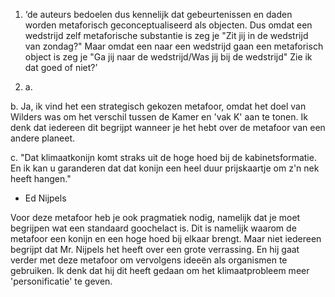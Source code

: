 1.  ‘de auteurs bedoelen dus kennelijk dat gebeurtenissen en daden worden metaforisch geconceptualiseerd als objecten. Dus omdat een wedstrijd zelf metaforische substantie is zeg je "Zit jij in de wedstrijd van zondag?" Maar omdat een naar een wedstrijd gaan een metaforisch object is zeg je "Ga jij naar de wedstrijd/Was jij bij de wedstrijd"  Zie ik dat goed of niet?’ 

2.  a.  
 

b. Ja, ik vind het een strategisch gekozen metafoor, omdat het doel van Wilders was om het verschil tussen de Kamer en 'vak K' aan te tonen. Ik denk dat iedereen dit begrijpt wanneer je het hebt over de metafoor van een andere planeet.

c.  "Dat klimaatkonijn komt straks uit de hoge hoed bij de kabinetsformatie. En ik kan u garanderen dat dat konijn een heel duur prijskaartje om z'n nek heeft hangen."
- Ed Nijpels

Voor deze metafoor heb je ook pragmatiek nodig, namelijk dat je moet begrijpen wat een standaard goochelact is. Dit is namelijk waarom de metafoor een konijn en een hoge hoed bij elkaar brengt. Maar niet iedereen begrijpt dat Mr. Nijpels het heeft over een grote verrassing. En hij gaat verder met deze metafoor om vervolgens ideeën als organismen te gebruiken. Ik denk dat hij dit heeft gedaan om het klimaatprobleem meer 'personificatie' te geven.